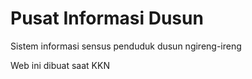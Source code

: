 # Pusat Informasi Dusun
Sistem informasi sensus penduduk dusun ngireng-ireng

Web ini dibuat saat KKN 
